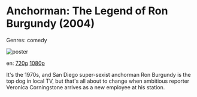 # Anchorman: The Legend of Ron Burgundy (2004)

Genres: comedy

![poster](http://image.tmdb.org/t/p/w500/pdy6TWKUbSC9vtmxsFA73FZBVP3.jpg)

en:
  [720p](magnet:?xt=urn:btih:623489AADBA2174F43FA8919523E1B077D0CD9AD&tr=udp://glotorrents.pw:6969/announce&tr=udp://tracker.opentrackr.org:1337/announce&tr=udp://torrent.gresille.org:80/announce&tr=udp://tracker.openbittorrent.com:80&tr=udp://tracker.coppersurfer.tk:6969&tr=udp://tracker.leechers-paradise.org:6969&tr=udp://p4p.arenabg.ch:1337&tr=udp://tracker.internetwarriors.net:1337)
  [1080p](magnet:?xt=urn:btih:4B7F0DAB1C74612E1198D236DA676B3274E95320&tr=udp://glotorrents.pw:6969/announce&tr=udp://tracker.opentrackr.org:1337/announce&tr=udp://torrent.gresille.org:80/announce&tr=udp://tracker.openbittorrent.com:80&tr=udp://tracker.coppersurfer.tk:6969&tr=udp://tracker.leechers-paradise.org:6969&tr=udp://p4p.arenabg.ch:1337&tr=udp://tracker.internetwarriors.net:1337)
  


It's the 1970s, and San Diego super-sexist anchorman Ron Burgundy is the top dog in local TV, but that's all about to change when ambitious reporter Veronica Corningstone arrives as a new employee at his station.